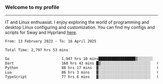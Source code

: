 ### Welcome to my profile

---

IT and Linux enthuasiat. I enjoy exploring the world of programming and desktop Linux configuring and customization. You can find my configs and scripts for Sway and Hyprland [here](https://github.com/uroborosq/mess-of-linux-configurations).

<!-- <div display="block">
 	<img align="left" width="48%" alt="isocalendar" src=".github/metrics/isocalendar_metrics.svg" />
	<img align="center" width="48%" alt="contributions" src=".github/metrics/contributions_metrics.svg" />
	<img align="center" alt="languages" src=".github/metrics/languages_metrics.svg" />
</div> -->

<!-- ![](https://komarev.com/ghpvc/?username=uroborosq&color=success&style=flat-square) -->
<!-- [](https://img.shields.io/github/last-commit/uroborosq/uroborosq?label=Profile%20updated&style=flat-square) -->

<!--START_SECTION:waka-->

```txt
From: 13 February 2023 - To: 16 April 2025

Total Time: 2,797 hrs 53 mins

Go                        1,947 hrs 10 mins█████████████████▒░░░░░░░   68.97 %
Dart                      160 hrs 43 mins █▒░░░░░░░░░░░░░░░░░░░░░░░   05.69 %
Python                    88 hrs 17 mins  ▓░░░░░░░░░░░░░░░░░░░░░░░░   03.13 %
Lua                       86 hrs 3 mins   ▓░░░░░░░░░░░░░░░░░░░░░░░░   03.05 %
TypeScript                77 hrs 6 mins   ▓░░░░░░░░░░░░░░░░░░░░░░░░   02.73 %
```

<!--END_SECTION:waka-->
